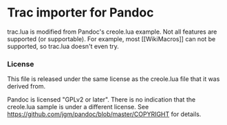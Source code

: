 # Trac importer for Pandoc

trac.lua is modified from Pandoc's creole.lua example. Not all features
are supported (or supportable). For example, most \[\[WikiMacros]] can not
be supported, so trac.lua doesn't even try.

### License

This file is released under the same license as the creole.lua file that it was
derived from.

Pandoc is licensed "GPLv2 or later". There is no indication that the creole.lua
sample is under a different license. See
https://github.com/jgm/pandoc/blob/master/COPYRIGHT for details.
